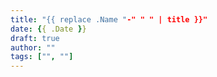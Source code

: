 ```yaml
---
title: "{{ replace .Name "-" " " | title }}"
date: {{ .Date }}
draft: true
author: ""
tags: ["", ""]
---
```


